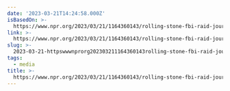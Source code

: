```yaml
---
date: '2023-03-21T14:24:58.000Z'
isBasedOn: >-
  https://www.npr.org/2023/03/21/1164360143/rolling-stone-fbi-raid-journalist-james-gordon-meek
link: >-
  https://www.npr.org/2023/03/21/1164360143/rolling-stone-fbi-raid-journalist-james-gordon-meek
slug: >-
  2023-03-21-httpswwwnprorg202303211164360143rolling-stone-fbi-raid-journalist-james-gordon-meek
tags:
  - media
title: >-
  https://www.npr.org/2023/03/21/1164360143/rolling-stone-fbi-raid-journalist-james-gordon-meek
---
```


